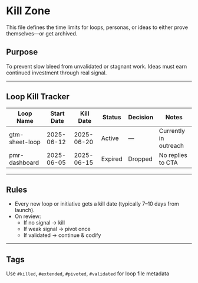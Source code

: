 # Kill Zone

This file defines the time limits for loops, personas, or ideas to either prove themselves—or get archived.

## Purpose

To prevent slow bleed from unvalidated or stagnant work. Ideas must earn continued investment through real signal.

---

## Loop Kill Tracker

| Loop Name      | Start Date | Kill Date  | Status  | Decision | Notes                 |
| -------------- | ---------- | ---------- | ------- | -------- | --------------------- |
| gtm-sheet-loop | 2025-06-12 | 2025-06-20 | Active  | —        | Currently in outreach |
| pmr-dashboard  | 2025-06-05 | 2025-06-15 | Expired | Dropped  | No replies to CTA     |

---

## Rules

- Every new loop or initiative gets a kill date (typically 7–10 days from launch).
- On review:
  - If no signal → kill
  - If weak signal → pivot once
  - If validated → continue & codify

---

## Tags

Use `#killed`, `#extended`, `#pivoted`, `#validated` for loop file metadata
